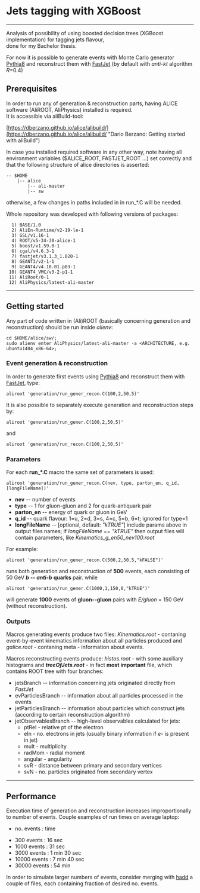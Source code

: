 # Jets tagging with XGBoost
---------------------------

Analysis of possibility of using boosted decision trees (XGBoost implementation) for tagging jets flavour,  
done for my Bachelor thesis. 

For now it is possible to generate events with Monte Carlo generator [Pythia8](http://home.thep.lu.se/~torbjorn/Pythia.html) and reconstruct them with [FastJet](http://fastjet.fr/) (by default with _anti-kt_ algorithm _R_=0.4)

## Prerequisites
In order to run any of generation & reconstruction parts, having ALICE software (AliROOT, AliPhysics) installed is required.  
It is accessible via aliBuild-tool:

[https://dberzano.github.io/alice/alibuild/](https://dberzano.github.io/alice/alibuild/ "Dario Berzano: Getting started with aliBuild")

In case you installed required software in any other way, note having all environment variables ($ALICE_ROOT, FASTJET_ROOT ...) set correctly and that the following structure of alice directories is asserted:
```
-- $HOME
    |-- alice
        |-- ali-master
        |-- sw
```
otherwise, a few changes in paths included in in run_\*.C will be needed.


Whole repository was developed with following versions of packages:
```
  1) BASE/1.0
  2) AliEn-Runtime/v2-19-le-1
  3) GSL/v1.16-1
  4) ROOT/v5-34-30-alice-1
  5) boost/v1.59.0-1
  6) cgal/v4.6.3-1
  7) fastjet/v3.1.3_1.020-1
  8) GEANT3/v2-1-1
  9) GEANT4/v4.10.01.p03-1
 10) GEANT4_VMC/v3-2-p1-1
 11) AliRoot/0-1
 12) AliPhysics/latest-ali-master
 ```
  
  
---------------------------------------------------------------
## Getting started
Any part of code written in (Ali)ROOT 
(basically concerning generation and reconstruction) 
should be run inside _alienv_:
```
cd $HOME/alice/sw/; 
sudo alienv enter AliPhysics/latest-ali-master -a <ARCHITECTURE, e.g. ubuntu1404_x86-64>;
```
### Event generation & reconstruction
In order to generate first events using [Pythia8](http://home.thep.lu.se/~torbjorn/Pythia.html) and reconstruct them with [FastJet](http://fastjet.fr/), type:
```
aliroot 'generation/run_gener_recon.C(100,2,50,5)'
```


It is also possible to separately execute generation and reconstruction steps by:
```
aliroot 'generation/run_gener.C(100,2,50,5)'
```
and
```
aliroot 'generation/run_recon.C(100,2,50,5)'
```

### Parameters
For each __run\_\*.C__ macro the same set of parameters is used:
```
aliroot 'generation/run_gener_recon.C(nev, type, parton_en, q_id, [longFileName])'
```
  * __nev__           -- number of events
  * __type__          -- 1 for gluon-gluon and 2 for quark-antiquark pair
  * __parton_en__     -- energy of quark or gluon in GeV
  * __q_id__ 		  -- quark flavour: 1=u, 2=d, 3=s, 4=c, 5=b, 6=t;
        ignored for   type=1
  * __longFileName__  -- [optional, default: _"kTRUE"_] include params above in output files names;
  if _longFileName_ == _"kTRUE"_ then output files will contain parameters, like _Kinematics_g_en50_nev100.root_
  
For example:
```
aliroot 'generation/run_gener_recon.C(500,2,50,5,"kFALSE")'
```
runs both generation and reconstruction of __500__ events, each consisting of 50 GeV ___b -- anti-b___ __quarks__ pair.
while
```
aliroot 'generation/run_gener.C(1000,1,150,0,"kTRUE")'
```
will generate __1000__ events of __gluon--gluon__ pairs with _E/gluon_ = 150 GeV (without reconstruction).

 ### Outputs
 Macros generating events produce two files: _Kinematics.root_ - contaning event-by-event kinematics information about all particles produced and _galice.root_ - contaning meta - information about events.
 
 Macros reconstructing events produce: _histos.root_ - with some auxiliary histograms and  ___treeOfJets.root___ - in fact __most important__ file, which contains ROOT tree with four branches: 
 * jetsBranch -- information concerning jets originated directly from _FastJet_
 * evParticlesBranch -- information about all particles processed in the events
 * jetParticlesBranch -- information about particles which construct jets (according to certain reconstruction algorithm)
 * jetObservablesBranch -- high-level observables calculated for jets:
   * ptRel - relative pt of the electron
   * eIn - no. electrons in jets (usually binary information if _e-_ is present in jet)
   * mult - multiplicity
   * radMom - radial moment
   * angular - angularity
   * svR - distance between primary and secondary vertices
   * svN - no. particles originated from secondary vertex

---------------------------------------------------------------
## Performance
Execution time of generation and reconstruction increases 
improportionally to number of events. Couple examples of run times 
on average laptop:
  * no. events   : time
  - 300 events   : 16 sec
  - 1000 events  : 31 sec
  - 3000 events  : 1 min 30 sec
  - 10000 events : 7 min 40 sec
  - 30000 events : 54 min

In order to simulate larger numbers of events, consider merging with [hadd](https://root.cern.ch/root/HowtoMerge.html "ROOT: hadd") a couple of files, each containing fraction of desired no. events.
